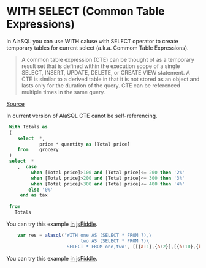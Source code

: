 # WITH SELECT (Common Table Expressions)

In AlaSQL you can use WITH caluse with SELECT operator to create temporary tables for current select 
(a.k.a. Commom Table Expressions). 

<blockquote>
A common table expression (CTE) can be thought of as a temporary result set that is defined within the execution scope of a single SELECT, INSERT, UPDATE, DELETE, or CREATE VIEW statement. A CTE is similar to a derived table in that it is not stored as an object and lasts only for the duration of the query. CTE can be referenced multiple times in the same query.
</blockquote>

[Source](https://technet.microsoft.com/en-us/library/ms190766(v=sql.105).aspx)

In current version of AlaSQL CTE canot be self-referencing. 

```sql
 With Totals as
 (
    select  *,
            price * quantity as [Total price]
    from    grocery
 )
 select  *
    ,  case
         when [Total price]>100 and [Total price]<= 200 then '2%'
         when [Total price]>200 and [Total price]<= 300 then '3%'
         when [Total price]>300 and [Total price]<= 400 then '4%'
        else '0%'
     end as tax
 
 from
   Totals
```

You can try this example [in jsFiddle](http://jsfiddle.net/n131zmw9/2/).

```js
    var res = alasql('WITH one AS (SELECT * FROM ?),\
                           two AS (SELECT * FROM ?)\
                      SELECT * FROM one,two', [[{a:1},{a:2}],[{b:10},{b:20}]]);
```
You can try this example [in jsFiddle](http://jsfiddle.net/agershun/k0e8hc60/1/).
